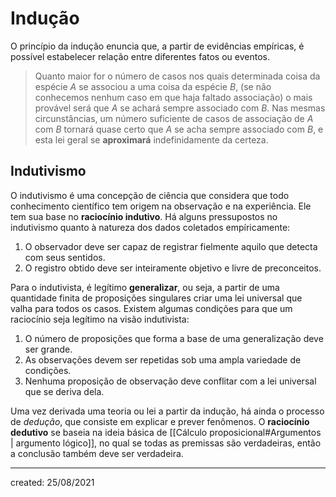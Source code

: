 # Indução
O princípio da indução enuncia que, a partir de evidências empíricas, é possível estabelecer relação entre diferentes fatos ou eventos.

> Quanto maior for o número de casos nos quais determinada coisa da espécie $A$ se associou a uma coisa da espécie $B$, (se não conhecemos nenhum caso em que haja faltado associação) o mais provável será que $A$ se achará sempre associado com $B$.
> Nas mesmas circunstâncias, um número suficiente de casos de associação de $A$ com $B$ tornará quase certo que $A$ se acha sempre associado com $B$, e esta lei geral se **aproximará** indefinidamente da certeza.

## Indutivismo
O indutivismo é uma concepção de ciência que considera que todo conhecimento científico tem origem na observação e na experiência. Ele tem sua base no **raciocínio indutivo**.
Há alguns pressupostos no indutivismo quanto à natureza dos dados coletados empíricamente:

1. O observador deve ser capaz de registrar fielmente aquilo que detecta com seus sentidos.
2. O registro obtido deve ser inteiramente objetivo e livre de preconceitos.

Para o indutivista, é legítimo **generalizar**, ou seja, a partir de uma quantidade finita de proposições singulares criar uma lei universal que valha para todos os casos.
Existem algumas condições para que um raciocínio seja legítimo na visão indutivista:

1. O número de proposições que forma a base de uma generalização deve ser grande.
2. As observações devem ser repetidas sob uma ampla variedade de condições.
3. Nenhuma proposição de observação deve conflitar com a lei universal que se deriva dela.

Uma vez derivada uma teoria ou lei a partir da indução, há ainda o processo de *dedução*, que consiste em explicar e prever fenômenos. O **raciocínio dedutivo** se baseia na ideia básica de [[Cálculo proposicional#Argumentos | argumento lógico]], no qual se todas as premissas são verdadeiras, então a conclusão também deve ser verdadeira.

---

created: 25/08/2021
